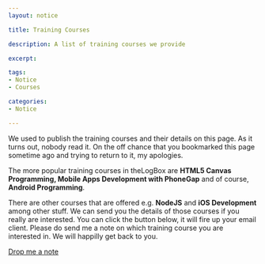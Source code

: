 ```yaml
---
layout: notice

title: Training Courses

description: A list of training courses we provide

excerpt: 

tags:
- Notice
- Courses

categories:
- Notice

---
```



<div class='feature-article'>

  We used to publish the training courses and their details on this page. As it turns out, nobody read it. On the off chance that you bookmarked this page sometime ago and trying to return to it, my apologies.<p/>
  
  The more popular training courses in theLogBox are <strong>HTML5 Canvas Programming, Mobile Apps Development with PhoneGap</strong> and of course, <strong>Android Programming</strong>. 
  
  <p/>
  There are other courses that are offered e.g. <strong>NodeJS</strong> and <strong>iOS Development</strong> among other stuff. We can send you the details of those courses if you really are interested. You can click the button below, it will fire up your email client. Please do send me a note on which training course you are interested in. We will happilly get back to you.

</div>

<div id='feature-button'>
  <a href="mailto:ted@thelogbox.com" class='button icon mail'>Drop me a note</a>
</div>
